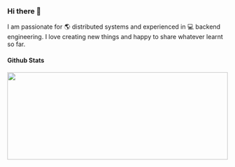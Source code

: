 ### Hi there 👋

I am passionate for 🌎 distributed systems and experienced in 💻 backend engineering. I love creating new things and happy to share whatever learnt so far.


#### Github Stats
<a href="https://github.com/yuyaozhong">
  <img align="left" height="200px" width="100%" src="https://github-readme-stats.vercel.app/api?username=kc596&count_private=true&show_icons=true" />
</a>
</div>

<!-- ![github languages](https://github-readme-stats.anuraghazra1.vercel.app/api/top-langs/?username=kc596&theme=radical&card_width=450&layout=compact&langs_count=10&hide=css,html,scss) -->

<!--
**kc596/kc596** is a ✨ _special_ ✨ repository because its `README.md` (this file) appears on your GitHub profile.

Here are some ideas to get you started:

- 🔭 I’m currently working on ...
- 🌱 I’m currently learning ...
- 👯 I’m looking to collaborate on ...
- 🤔 I’m looking for help with ...
- 💬 Ask me about ...
- 📫 How to reach me: ...
- 😄 Pronouns: ...
- ⚡ Fun fact: ...
-->
